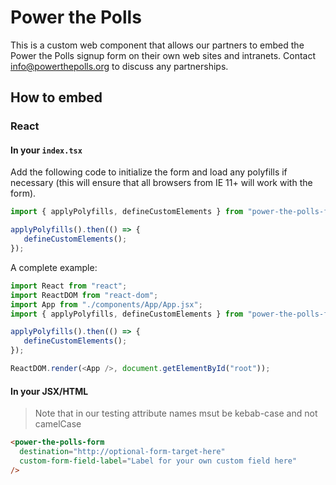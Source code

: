 # Power the Polls

This is a custom web component that allows our partners to embed the Power the Polls signup form on their own web sites and intranets. Contact info@powerthepolls.org to discuss any partnerships.

## How to embed

### React

#### In your `index.tsx`

Add the following code to initialize the form and load any polyfills if necessary (this will ensure that all browsers from IE 11+ will work with the form).

```js
import { applyPolyfills, defineCustomElements } from "power-the-polls-form/dist/loader";

applyPolyfills().then(() => {
   defineCustomElements();
});
```

A complete example:

```js
import React from "react";
import ReactDOM from "react-dom";
import App from "./components/App/App.jsx";
import { applyPolyfills, defineCustomElements } from "power-the-polls-form/dist/loader";

applyPolyfills().then(() => {
   defineCustomElements();
});

ReactDOM.render(<App />, document.getElementById("root"));
```

#### In your JSX/HTML

> Note that in our testing attribute names msut be kebab-case and not camelCase

```html
<power-the-polls-form
  destination="http://optional-form-target-here"
  custom-form-field-label="Label for your own custom field here"
/>
```
